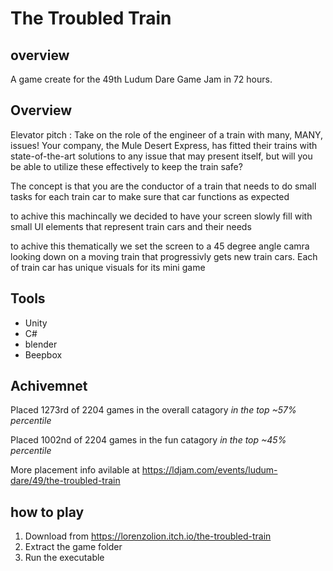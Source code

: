 # The Troubled Train


## overview
A game create for the 49th Ludum Dare Game Jam in 72 hours.


## Overview
Elevator pitch : Take on the role of the engineer of a train with many, MANY, issues! Your company, the Mule Desert Express, has fitted their trains with state-of-the-art solutions to any issue that may present itself, but will you be able to utilize these effectively to keep the train safe?

The concept is that you are the conductor of a train that needs to do small tasks for each train car to make sure that car functions as expected

to achive this machincally we decided to have your screen slowly fill with small UI elements that represent train cars and their needs

to achive this thematically we set the screen to a 45 degree angle camra looking down on a moving train that progressivly gets new train cars. Each of train car has unique visuals for its mini game 

## Tools
* Unity
* C#
* blender
* Beepbox


## Achivemnet
Placed 1273rd of 2204 games in the overall catagory  _in the top ~57% percentile_

Placed 1002nd of 2204 games in the fun catagory _in the top ~45% percentile_

More placement info avilable at https://ldjam.com/events/ludum-dare/49/the-troubled-train


## how to play 
1. Download from https://lorenzolion.itch.io/the-troubled-train
2. Extract the game folder
3. Run the executable  
